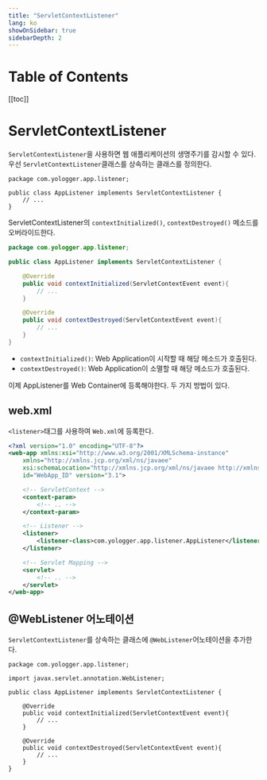 ```yaml
---
title: "ServletContextListener"
lang: ko
showOnSidebar: true
sidebarDepth: 2
---
```


# Table of Contents
[[toc]]

# ServletContextListener
`ServletContextListener`을 사용하면 웹 애플리케이션의 생명주기를 감시할 수 있다. 우선 `ServletContextListener`클래스를 상속하는 클래스를 정의한다.
``` java{3}
package com.yologger.app.listener;

public class AppListener implements ServletContextListener {
    // ...
}
```
ServletContextListener의 `contextInitialized()`, `contextDestroyed()` 메소드를 오버라이드한다.
``` java AppListener.java
package com.yologger.app.listener;

public class AppListener implements ServletContextListener {

    @Override
    public void contextInitialized(ServletContextEvent event){
        // ...
    }		

    @Override
    public void contextDestroyed(ServletContextEvent event){
        // ...
    }	
}
```
- `contextInitialized()`: Web Application이 시작할 때 해당 메소드가 호출된다.
- `contextDestroyed()`: Web Application이 소멸할 때 해당 메소드가 호출된다.

이제 AppListener를 Web Container에 등록해야한다. 두 가지 방법이 있다.

## web.xml
`<listener>`태그를 사용하여 `Web.xml`에 등록한다.
``` xml {13-15}
<?xml version="1.0" encoding="UTF-8"?>
<web-app xmlns:xsi="http://www.w3.org/2001/XMLSchema-instance"
	xmlns="http://xmlns.jcp.org/xml/ns/javaee"
	xsi:schemaLocation="http://xmlns.jcp.org/xml/ns/javaee http://xmlns.jcp.org/xml/ns/javaee/web-app_3_1.xsd"
	id="WebApp_ID" version="3.1">

    <!-- ServletContext -->
    <context-param>
        <!-- .. -->
    </context-param>

    <!-- Listener -->
    <listener>
        <listener-class>com.yologger.app.listener.AppListener</listener-class>
    </listener>

    <!-- Servlet Mapping -->
    <servlet>
        <!-- .. -->
    </servlet>
</web-app>
```

## @WebListener 어노테이션
`ServletContextListener`를 상속하는 클래스에 `@WebListener`어노테이션을 추가한다.
``` java{5}
package com.yologger.app.listener;

import javax.servlet.annotation.WebListener;

public class AppListener implements ServletContextListener {

    @Override
    public void contextInitialized(ServletContextEvent event){
        // ...
    }		

    @Override
    public void contextDestroyed(ServletContextEvent event){
        // ...
    }	
}
```